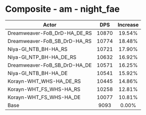 # Composite - am - night_fae
| Actor | DPS | Increase |
|---|:---:|:---:|
|Dreamweaver-FoB_DrD-HA_DE_RS|10870|19.54%|
|Dreamweaver-FoB_SB_DrD-HA_RS|10774|18.48%|
|Niya-GI_NTB_BH-HA_RS|10721|17.90%|
|Niya-GI_NTP_BH-HA_DE_RS|10632|16.92%|
|Dreamweaver-FoB_SB_DrD-HA_DE|10571|16.25%|
|Niya-GI_NTB_BH-HA_DE|10541|15.92%|
|Korayn-WHT_WHS-HA_DE_RS|10445|14.86%|
|Korayn-WHT_FS_WHS-HA_RS|10258|12.81%|
|Korayn-WHT_FS_WHS-HA_DE|10077|10.81%|
|Base|9093|0.00%|
